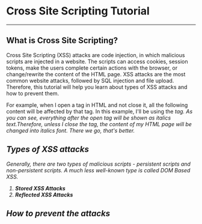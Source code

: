 # Cross Site Scripting Tutorial
------
## What is Cross Site Scripting?
Cross Site Scripting (XSS) attacks are code injection, in which malicious scripts are injected in a website. The scripts can access cookies, session tokens, make the users complete certain actions with the browser, or change/rewrite the content of the HTML page.
XSS attacks are the most common website attacks, followed by SQL injection and file upload. Therefore, this tutorial will help you learn about types of XSS attacks and how to prevent them.

For example, when I open a tag in HTML and not close it, all the following content will be affected by that tag. In this example, I'll be using the <i> *tag. As you can see, everything after the open <i> tag will be shown as italics text.Therefore, unless I close the <i> tag, the content of my HTML page will be changed into italics font.*</i> There we go, that's better.

## Types of XSS attacks
Generally, there are two types of malicious scripts - persistent scripts and non-persistent scripts. A much less well-known type is called DOM Based XSS. 
1. **Stored XSS Attacks** 
2. **Reflected XSS Attacks**

## How to prevent the attacks


